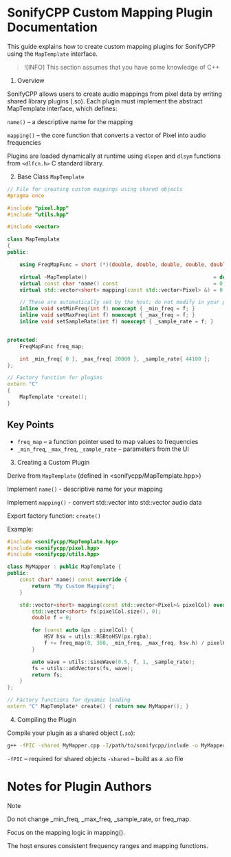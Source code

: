 # SonifyCPP Custom Mapping Plugin Documentation

This guide explains how to create custom mapping plugins for SonifyCPP using the `MapTemplate` interface.

> ![INFO]
> This section assumes that you have some knowledge of C++

1. Overview

SonifyCPP allows users to create audio mappings from pixel data by writing shared library plugins (.so). Each plugin must implement the abstract MapTemplate interface, which defines:

`name()` – a descriptive name for the mapping

`mapping()` – the core function that converts a vector of Pixel into audio frequencies

Plugins are loaded dynamically at runtime using `dlopen` and `dlsym` functions from `<dlfcn.h>` C standard library.

2. Base Class `MapTemplate`

```cpp
// File for creating custom mappings using shared objects
#pragma once

#include "pixel.hpp"
#include "utils.hpp"

#include <vector>

class MapTemplate
{
public:

    using FreqMapFunc = short (*)(double, double, double, double, double);

    virtual ~MapTemplate()                                         = default;
    virtual const char *name() const                               = 0;
    virtual std::vector<short> mapping(const std::vector<Pixel> &) = 0;

    // These are automatically set by the host; do not modify in your plugin
    inline void setMinFreq(int f) noexcept { _min_freq = f; }
    inline void setMaxFreq(int f) noexcept { _max_freq = f; }
    inline void setSampleRate(int f) noexcept { _sample_rate = f; }


protected:
    FreqMapFunc freq_map;

    int _min_freq{ 0 }, _max_freq{ 20000 }, _sample_rate{ 44100 };
};

// Factory function for plugins
extern "C"
{
    MapTemplate *create();
}
```

## Key Points

- `freq_map` – a function pointer used to map values to frequencies
- `_min_freq`, `_max_freq`, `_sample_rate` – parameters from the UI

3. Creating a Custom Plugin

Derive from `MapTemplate` (defined in <sonifycpp/MapTemplate.hpp>)

Implement `name()` - descriptive name for your mapping

Implement `mapping()` - convert std::vector<Pixel> into std::vector<short> audio data

Export factory function: `create()`

Example:

```cpp
#include <sonifycpp/MapTemplate.hpp>
#include <sonifycpp/pixel.hpp>
#include <sonifycpp/utils.hpp>

class MyMapper : public MapTemplate {
public:
    const char* name() const override {
        return "My Custom Mapping";
    }

    std::vector<short> mapping(const std::vector<Pixel>& pixelCol) override {
        std::vector<short> fs(pixelCol.size(), 0);
        double f = 0;

        for (const auto &px : pixelCol) {
            HSV hsv = utils::RGBtoHSV(px.rgba);
            f += freq_map(0, 360, _min_freq, _max_freq, hsv.h) / pixelCol.size();
        }

        auto wave = utils::sineWave(0.5, f, 1, _sample_rate);
        fs = utils::addVectors(fs, wave);
        return fs;
    }
};

// Factory functions for dynamic loading
extern "C" MapTemplate* create() { return new MyMapper(); }
```

4. Compiling the Plugin

Compile your plugin as a shared object (`.so`):

```bash
g++ -fPIC -shared MyMapper.cpp -I/path/to/sonifycpp/include -o MyMapper.so
```

`-fPIC` – required for shared objects
`-shared` – build as a .so file

# Notes for Plugin Authors

> [!NOTE]
>
> Do not change _min_freq, _max_freq, _sample_rate, or freq_map.
>
> Focus on the mapping logic in mapping().
>
> The host ensures consistent frequency ranges and mapping functions.
